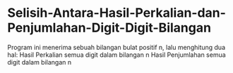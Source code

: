 # Selisih-Antara-Hasil-Perkalian-dan-Penjumlahan-Digit-Digit-Bilangan
Program ini menerima sebuah bilangan bulat positif n, lalu menghitung dua hal:  Hasil Perkalian semua digit dalam bilangan n  Hasil Penjumlahan semua digit dalam bilangan n

